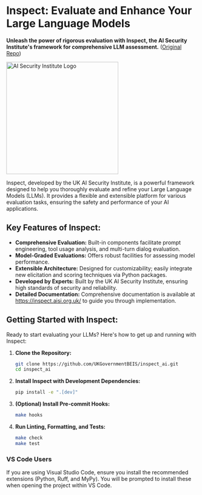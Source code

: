 # Inspect: Evaluate and Enhance Your Large Language Models

**Unleash the power of rigorous evaluation with Inspect, the AI Security Institute's framework for comprehensive LLM assessment.**  ([Original Repo](https://github.com/UKGovernmentBEIS/inspect_ai))

[<img width="295" src="https://inspect.aisi.org.uk/images/aisi-logo.svg" alt="AI Security Institute Logo" />](https://aisi.gov.uk/)

Inspect, developed by the UK AI Security Institute, is a powerful framework designed to help you thoroughly evaluate and refine your Large Language Models (LLMs).  It provides a flexible and extensible platform for various evaluation tasks, ensuring the safety and performance of your AI applications.

## Key Features of Inspect:

*   **Comprehensive Evaluation:** Built-in components facilitate prompt engineering, tool usage analysis, and multi-turn dialog evaluation.
*   **Model-Graded Evaluations:**  Offers robust facilities for assessing model performance.
*   **Extensible Architecture:** Designed for customizability; easily integrate new elicitation and scoring techniques via Python packages.
*   **Developed by Experts:** Built by the UK AI Security Institute, ensuring high standards of security and reliability.
*   **Detailed Documentation:** Comprehensive documentation is available at <https://inspect.aisi.org.uk/> to guide you through implementation.

## Getting Started with Inspect:

Ready to start evaluating your LLMs? Here's how to get up and running with Inspect:

1.  **Clone the Repository:**

    ```bash
    git clone https://github.com/UKGovernmentBEIS/inspect_ai.git
    cd inspect_ai
    ```

2.  **Install Inspect with Development Dependencies:**

    ```bash
    pip install -e ".[dev]"
    ```

3.  **(Optional) Install Pre-commit Hooks:**

    ```bash
    make hooks
    ```

4.  **Run Linting, Formatting, and Tests:**

    ```bash
    make check
    make test
    ```

### VS Code Users

If you are using Visual Studio Code, ensure you install the recommended extensions (Python, Ruff, and MyPy). You will be prompted to install these when opening the project within VS Code.